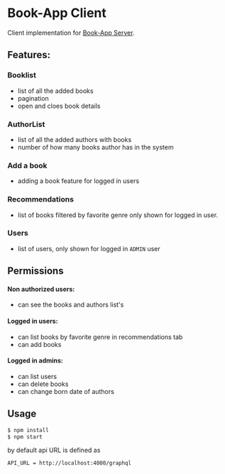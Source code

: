 # Book-App Client

Client implementation for [Book-App Server](/bookserver). 

## Features:

### Booklist

- list of all the added books
- pagination
- open and cloes book details

### AuthorList

- list of all the added authors with books
- number of how many books author has in the system

### Add a book

- adding a book feature for logged in users

### Recommendations

- list of books filtered by favorite genre only shown for logged in user.

### Users

- list of users, only shown for logged in `ADMIN` user

## Permissions

#### Non authorized users:

- can see the books and authors list's

#### Logged in users:

- can list books by favorite genre in recommendations tab
- can add books

#### Logged in admins:

- can list users
- can delete books
- can change born date of authors

## Usage

```bash
$ npm install
$ npm start
```

by default api URL is defined as
```
API_URL = http://localhost:4000/graphql
```


